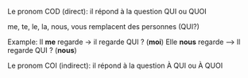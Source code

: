 Le pronom COD (direct): il répond à la question QUI ou QUOI

me, te, le, la, nous, vous remplacent des personnes (QUI?)

Example: 
Il **me** regarde -> il regarde QUI ? (**moi**)
Elle **nous** regarde --> Il regarde QUI ? (**nous**)

Le pronom COI (indirect): il répond à la question À QUI ou À QUOI
